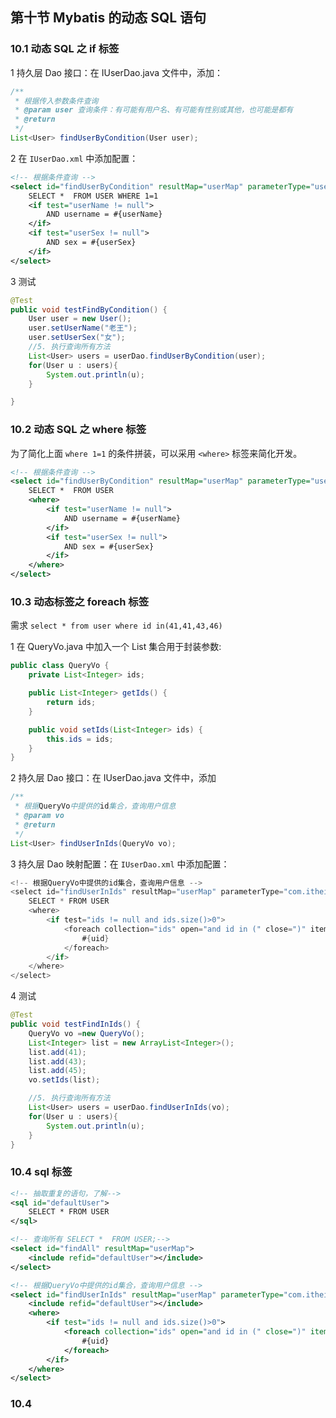 ## 第十节 Mybatis 的动态 SQL 语句

### 10.1 动态 SQL 之 if 标签

1 持久层 Dao 接口：在 IUserDao.java 文件中，添加：

```java
/**
 * 根据传入参数条件查询
 * @param user 查询条件：有可能有用户名、有可能有性别或其他，也可能是都有
 * @return
 */
List<User> findUserByCondition(User user);
```

2 在 `IUserDao.xml` 中添加配置：

```xml
<!-- 根据条件查询 -->
<select id="findUserByCondition" resultMap="userMap" parameterType="user">
    SELECT *  FROM USER WHERE 1=1
    <if test="userName != null">
        AND username = #{userName}
    </if>
    <if test="userSex != null">
        AND sex = #{userSex}
    </if>
</select>
```

3  测试

```java
@Test
public void testFindByCondition() {
    User user = new User();
    user.setUserName("老王");
    user.setUserSex("女");
    //5. 执行查询所有方法
    List<User> users = userDao.findUserByCondition(user);
    for(User u : users){
        System.out.println(u);
    }

}
```


### 10.2 动态 SQL 之 where 标签

为了简化上面 `where 1=1` 的条件拼装，可以采用 `<where>` 标签来简化开发。

```xml
<!-- 根据条件查询 -->
<select id="findUserByCondition" resultMap="userMap" parameterType="user">
    SELECT *  FROM USER
    <where>
        <if test="userName != null">
            AND username = #{userName}
        </if>
        <if test="userSex != null">
            AND sex = #{userSex}
        </if>
    </where>
</select>
```

### 10.3 动态标签之 foreach 标签

需求 `select * from user where id in(41,41,43,46)`

1 在 QueryVo.java 中加入一个 List 集合用于封装参数:

```java
public class QueryVo {
    private List<Integer> ids;

    public List<Integer> getIds() {
        return ids;
    }

    public void setIds(List<Integer> ids) {
        this.ids = ids;
    }
}
```

2 持久层 Dao 接口：在 IUserDao.java 文件中，添加

```java
/**
 * 根据QueryVo中提供的id集合，查询用户信息
 * @param vo
 * @return
 */
List<User> findUserInIds(QueryVo vo);
```

3 持久层 Dao 映射配置：在 `IUserDao.xml` 中添加配置：

```java
<!-- 根据QueryVo中提供的id集合，查询用户信息 -->
<select id="findUserInIds" resultMap="userMap" parameterType="com.itheima.domain.QueryVo">
    SELECT * FROM USER
    <where>
        <if test="ids != null and ids.size()>0">
            <foreach collection="ids" open="and id in (" close=")" item="uid" separator=",">
                #{uid}
            </foreach>
        </if>
    </where>
</select>
```

4 测试

```java
@Test
public void testFindInIds() {
    QueryVo vo =new QueryVo();
    List<Integer> list = new ArrayList<Integer>();
    list.add(41);
    list.add(43);
    list.add(45);
    vo.setIds(list);

    //5. 执行查询所有方法
    List<User> users = userDao.findUserInIds(vo);
    for(User u : users){
        System.out.println(u);
    }
}
```

### 10.4 sql 标签

```xml
<!-- 抽取重复的语句，了解-->
<sql id="defaultUser">
    SELECT * FROM USER
</sql>

<!-- 查询所有 SELECT *  FROM USER;-->
<select id="findAll" resultMap="userMap">
    <include refid="defaultUser"></include>
</select>

<!-- 根据QueryVo中提供的id集合，查询用户信息 -->
<select id="findUserInIds" resultMap="userMap" parameterType="com.itheima.domain.QueryVo">
    <include refid="defaultUser"></include>
    <where>
        <if test="ids != null and ids.size()>0">
            <foreach collection="ids" open="and id in (" close=")" item="uid" separator=",">
                #{uid}
            </foreach>
        </if>
    </where>
</select>
```
















### 10.4 